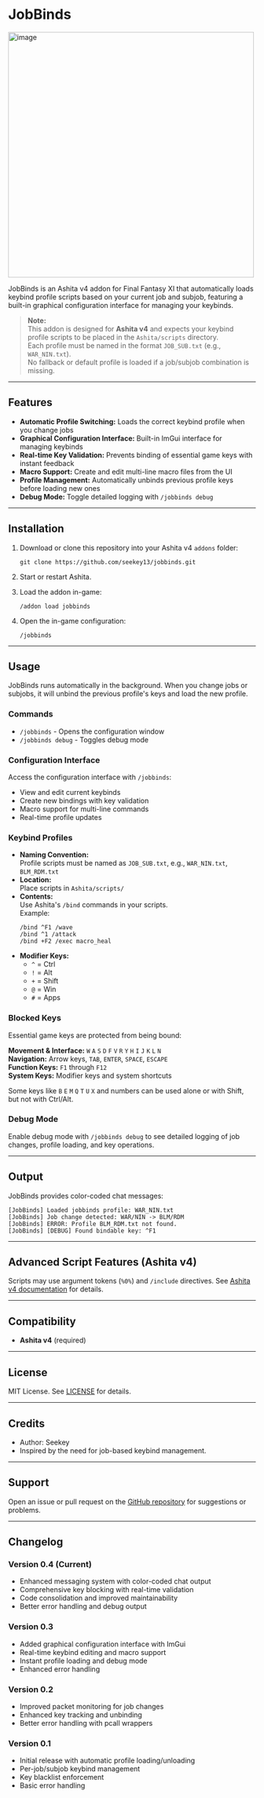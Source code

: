 # JobBinds

<img width="500" alt="image" src="https://github.com/user-attachments/assets/720ee5c8-6ad9-4d89-a164-23a525a846a4" />

JobBinds is an Ashita v4 addon for Final Fantasy XI that automatically loads keybind profile scripts based on your current job and subjob, featuring a built-in graphical configuration interface for managing your keybinds.

> **Note:**  
> This addon is designed for **Ashita v4** and expects your keybind profile scripts to be placed in the `Ashita/scripts` directory.  
> Each profile must be named in the format `JOB_SUB.txt` (e.g., `WAR_NIN.txt`).  
> No fallback or default profile is loaded if a job/subjob combination is missing.

---

## Features

- **Automatic Profile Switching:** Loads the correct keybind profile when you change jobs
- **Graphical Configuration Interface:** Built-in ImGui interface for managing keybinds
- **Real-time Key Validation:** Prevents binding of essential game keys with instant feedback
- **Macro Support:** Create and edit multi-line macro files from the UI
- **Profile Management:** Automatically unbinds previous profile keys before loading new ones
- **Debug Mode:** Toggle detailed logging with `/jobbinds debug`

---

## Installation

1. Download or clone this repository into your Ashita v4 `addons` folder:

    ```
    git clone https://github.com/seekey13/jobbinds.git
    ```

2. Start or restart Ashita.
3. Load the addon in-game:

    ```
    /addon load jobbinds
    ```
4. Open the in-game configuration:

    ```
    /jobbinds
    ```
---

## Usage

JobBinds runs automatically in the background. When you change jobs or subjobs, it will unbind the previous profile's keys and load the new profile.

### Commands

- `/jobbinds` - Opens the configuration window
- `/jobbinds debug` - Toggles debug mode

### Configuration Interface

Access the configuration interface with `/jobbinds`:

- View and edit current keybinds
- Create new bindings with key validation
- Macro support for multi-line commands
- Real-time profile updates

### Keybind Profiles

- **Naming Convention:**  
  Profile scripts must be named as `JOB_SUB.txt`, e.g., `WAR_NIN.txt`, `BLM_RDM.txt`
- **Location:**  
  Place scripts in `Ashita/scripts/`
- **Contents:**  
  Use Ashita's `/bind` commands in your scripts.  
  Example:
  ```
  /bind ^F1 /wave
  /bind ^1 /attack
  /bind +F2 /exec macro_heal
  ```
- **Modifier Keys:**  
  - `^` = Ctrl
  - `!` = Alt  
  - `+` = Shift
  - `@` = Win
  - `#` = Apps

### Blocked Keys

Essential game keys are protected from being bound:

**Movement & Interface:** `W` `A` `S` `D` `F` `V` `R` `Y` `H` `I` `J` `K` `L` `N`  
**Navigation:** Arrow keys, `TAB`, `ENTER`, `SPACE`, `ESCAPE`  
**Function Keys:** `F1` through `F12`  
**System Keys:** Modifier keys and system shortcuts

Some keys like `B` `E` `M` `Q` `T` `U` `X` and numbers can be used alone or with Shift, but not with Ctrl/Alt.

### Debug Mode

Enable debug mode with `/jobbinds debug` to see detailed logging of job changes, profile loading, and key operations.

---

## Output

JobBinds provides color-coded chat messages:

```
[JobBinds] Loaded jobbinds profile: WAR_NIN.txt
[JobBinds] Job change detected: WAR/NIN -> BLM/RDM
[JobBinds] ERROR: Profile BLM_RDM.txt not found.
[JobBinds] [DEBUG] Found bindable key: ^F1
```

---

## Advanced Script Features (Ashita v4)

Scripts may use argument tokens (`%0%`) and `/include` directives. See [Ashita v4 documentation](https://www.ashitaxi.com/) for details.

---

## Compatibility

- **Ashita v4** (required)

---

## License

MIT License. See [LICENSE](LICENSE) for details.

---

## Credits

- Author: Seekey
- Inspired by the need for job-based keybind management.

---

## Support

Open an issue or pull request on the [GitHub repository](https://github.com/seekey13/jobbinds) for suggestions or problems.

---

## Changelog

### Version 0.4 (Current)
- Enhanced messaging system with color-coded chat output
- Comprehensive key blocking with real-time validation
- Code consolidation and improved maintainability
- Better error handling and debug output

### Version 0.3
- Added graphical configuration interface with ImGui
- Real-time keybind editing and macro support
- Instant profile loading and debug mode
- Enhanced error handling

### Version 0.2
- Improved packet monitoring for job changes
- Enhanced key tracking and unbinding
- Better error handling with pcall wrappers

### Version 0.1
- Initial release with automatic profile loading/unloading
- Per-job/subjob keybind management
- Key blacklist enforcement
- Basic error handling
